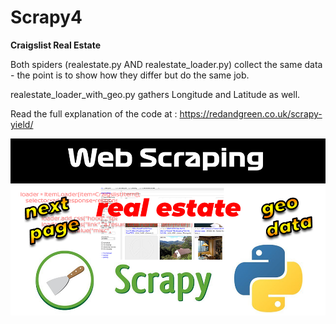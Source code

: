 # Scrapy4
<b>Craigslist Real Estate</b>

Both spiders (realestate.py AND realestate_loader.py) collect the same data - the point is to show how they differ but do the same job.

realestate_loader_with_geo.py gathers Longitude and Latitude as well.

Read the full explanation of the code at : https://redandgreen.co.uk/scrapy-yield/



<img src="https://github.com/RGGH/Misc/blob/master/CL2-banner-978.png" style="margin: 0 auto;">
